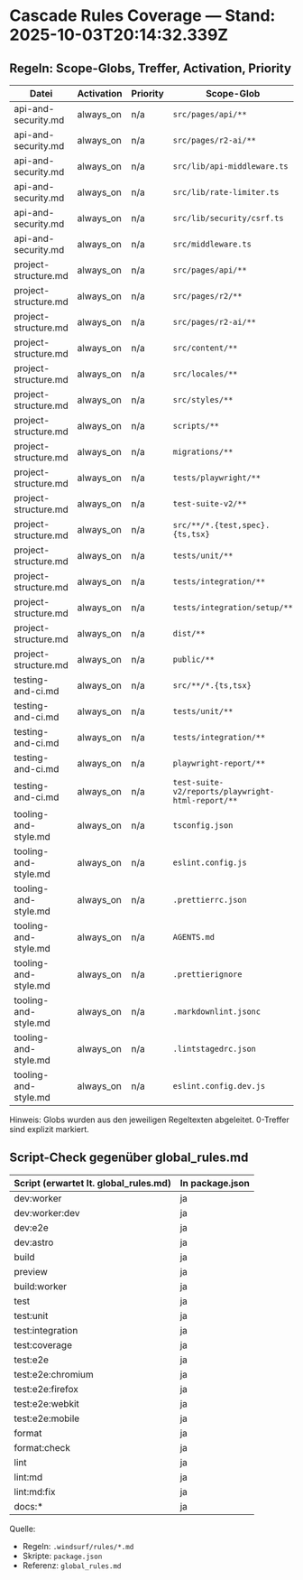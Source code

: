 # Cascade Rules Coverage — Stand: 2025-10-03T20:14:32.339Z

## Regeln: Scope-Globs, Treffer, Activation, Priority

| Datei | Activation | Priority | Scope-Glob | Treffer |
|---|---|---|---|---:|
| api-and-security.md | always_on | n/a | `src/pages/api/**` | 68 |
| api-and-security.md | always_on | n/a | `src/pages/r2-ai/**` | 1 |
| api-and-security.md | always_on | n/a | `src/lib/api-middleware.ts` | 1 |
| api-and-security.md | always_on | n/a | `src/lib/rate-limiter.ts` | 1 |
| api-and-security.md | always_on | n/a | `src/lib/security/csrf.ts` | 1 |
| api-and-security.md | always_on | n/a | `src/middleware.ts` | 1 |
| project-structure.md | always_on | n/a | `src/pages/api/**` | 68 |
| project-structure.md | always_on | n/a | `src/pages/r2/**` | 1 |
| project-structure.md | always_on | n/a | `src/pages/r2-ai/**` | 1 |
| project-structure.md | always_on | n/a | `src/content/**` | 16 |
| project-structure.md | always_on | n/a | `src/locales/**` | 7 |
| project-structure.md | always_on | n/a | `src/styles/**` | 3 |
| project-structure.md | always_on | n/a | `scripts/**` | 39 |
| project-structure.md | always_on | n/a | `migrations/**` | 23 |
| project-structure.md | always_on | n/a | `tests/playwright/**` | 8 |
| project-structure.md | always_on | n/a | `test-suite-v2/**` | 42 |
| project-structure.md | always_on | n/a | `src/**/*.{test,spec}.{ts,tsx}` | 6 |
| project-structure.md | always_on | n/a | `tests/unit/**` | 15 |
| project-structure.md | always_on | n/a | `tests/integration/**` | 19 |
| project-structure.md | always_on | n/a | `tests/integration/setup/**` | 1 |
| project-structure.md | always_on | n/a | `dist/**` | 0 (NO MATCH) |
| project-structure.md | always_on | n/a | `public/**` | 55 |
| testing-and-ci.md | always_on | n/a | `src/**/*.{ts,tsx}` | 228 |
| testing-and-ci.md | always_on | n/a | `tests/unit/**` | 15 |
| testing-and-ci.md | always_on | n/a | `tests/integration/**` | 19 |
| testing-and-ci.md | always_on | n/a | `playwright-report/**` | 0 (NO MATCH) |
| testing-and-ci.md | always_on | n/a | `test-suite-v2/reports/playwright-html-report/**` | 0 (NO MATCH) |
| tooling-and-style.md | always_on | n/a | `tsconfig.json` | 1 |
| tooling-and-style.md | always_on | n/a | `eslint.config.js` | 1 |
| tooling-and-style.md | always_on | n/a | `.prettierrc.json` | 1 |
| tooling-and-style.md | always_on | n/a | `AGENTS.md` | 1 |
| tooling-and-style.md | always_on | n/a | `.prettierignore` | 1 |
| tooling-and-style.md | always_on | n/a | `.markdownlint.jsonc` | 1 |
| tooling-and-style.md | always_on | n/a | `.lintstagedrc.json` | 1 |
| tooling-and-style.md | always_on | n/a | `eslint.config.dev.js` | 1 |

Hinweis: Globs wurden aus den jeweiligen Regeltexten abgeleitet. 0-Treffer sind explizit markiert.

## Script-Check gegenüber global_rules.md

| Script (erwartet lt. global_rules.md) | In package.json |
|---|---|
| dev:worker | ja |
| dev:worker:dev | ja |
| dev:e2e | ja |
| dev:astro | ja |
| build | ja |
| preview | ja |
| build:worker | ja |
| test | ja |
| test:unit | ja |
| test:integration | ja |
| test:coverage | ja |
| test:e2e | ja |
| test:e2e:chromium | ja |
| test:e2e:firefox | ja |
| test:e2e:webkit | ja |
| test:e2e:mobile | ja |
| format | ja |
| format:check | ja |
| lint | ja |
| lint:md | ja |
| lint:md:fix | ja |
| docs:* | ja |

Quelle:

- Regeln: `.windsurf/rules/*.md`
- Skripte: `package.json`
- Referenz: `global_rules.md`

